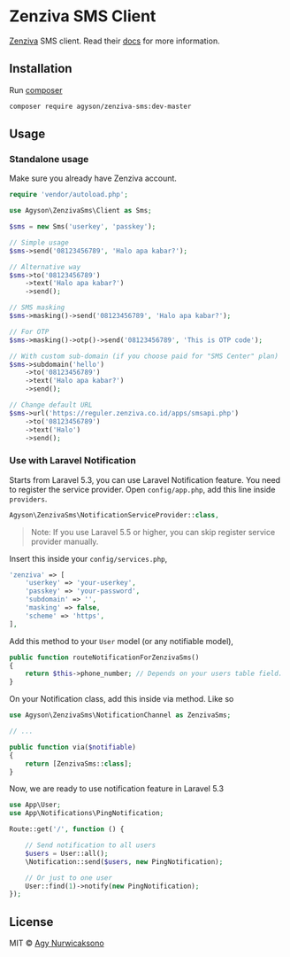 # Zenziva SMS Client

[Zenziva](https://zenziva.net) SMS client. Read their [docs](http://www.zenziva.id/dokumentasi) for more information.

## Installation

Run [composer](http://getcomposer.org)

```bash
composer require agyson/zenziva-sms:dev-master
```

## Usage

### Standalone usage

Make sure you already have Zenziva account.

```php
require 'vendor/autoload.php';

use Agyson\ZenzivaSms\Client as Sms;

$sms = new Sms('userkey', 'passkey');

// Simple usage
$sms->send('08123456789', 'Halo apa kabar?');

// Alternative way
$sms->to('08123456789')
    ->text('Halo apa kabar?')
    ->send();

// SMS masking
$sms->masking()->send('08123456789', 'Halo apa kabar?');

// For OTP
$sms->masking()->otp()->send('08123456789', 'This is OTP code');

// With custom sub-domain (if you choose paid for "SMS Center" plan)
$sms->subdomain('hello')
    ->to('08123456789')
    ->text('Halo apa kabar?')
    ->send();

// Change default URL
$sms->url('https://reguler.zenziva.co.id/apps/smsapi.php')
    ->to('08123456789')
    ->text('Halo')
    ->send();
```

### Use with Laravel Notification

Starts from Laravel 5.3, you can use Laravel Notification feature. You need to register the service provider. Open `config/app.php`, add this line inside `providers`.

```php
Agyson\ZenzivaSms\NotificationServiceProvider::class,
```

> Note: If you use Laravel 5.5 or higher, you can skip register service provider manually.

Insert this inside your `config/services.php`,

```php
'zenziva' => [
    'userkey' => 'your-userkey',
    'passkey' => 'your-password',
    'subdomain' => '',
    'masking' => false,
    'scheme' => 'https',
],
```

Add this method to your `User` model (or any notifiable model),

```php
public function routeNotificationForZenzivaSms()
{
    return $this->phone_number; // Depends on your users table field.
}
```

On your Notification class, add this inside via method. Like so

```php
use Agyson\ZenzivaSms\NotificationChannel as ZenzivaSms;

// ...

public function via($notifiable)
{
    return [ZenzivaSms::class];
}
```

Now, we are ready to use notification feature in Laravel 5.3

```php
use App\User;
use App\Notifications\PingNotification;

Route::get('/', function () {

    // Send notification to all users
    $users = User::all();
    \Notification::send($users, new PingNotification);

    // Or just to one user
    User::find(1)->notify(new PingNotification);
});
```

## License

MIT © [Agy Nurwicaksono](https://www.agyson.com)

